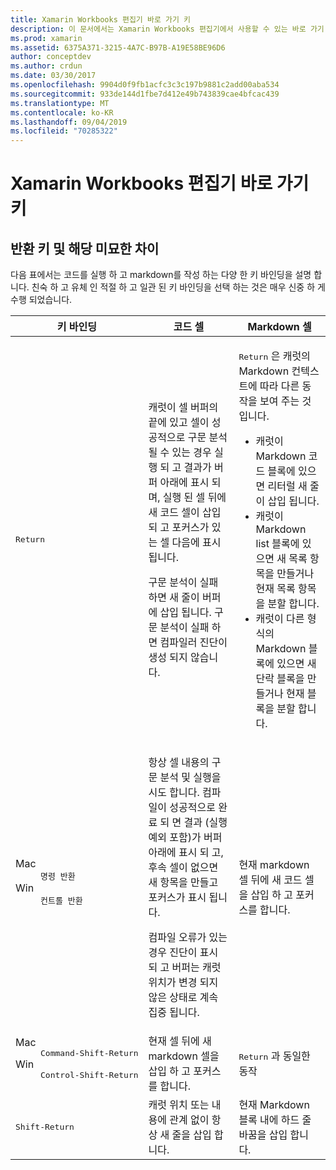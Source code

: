 ```yaml
---
title: Xamarin Workbooks 편집기 바로 가기 키
description: 이 문서에서는 Xamarin Workbooks 편집기에서 사용할 수 있는 바로 가기 키에 대해 설명 합니다. 특히 반환 키를 사용 하는 여러 가지 방법을 살펴봅니다.
ms.prod: xamarin
ms.assetid: 6375A371-3215-4A7C-B97B-A19E58BE96D6
author: conceptdev
ms.author: crdun
ms.date: 03/30/2017
ms.openlocfilehash: 9904d0f9fb1acfc3c3c197b9881c2add00aba534
ms.sourcegitcommit: 933de144d1fbe7d412e49b743839cae4bfcac439
ms.translationtype: MT
ms.contentlocale: ko-KR
ms.lasthandoff: 09/04/2019
ms.locfileid: "70285322"
---
```

# <a name="xamarin-workbooks-editor-keyboard-shortcuts"></a>Xamarin Workbooks 편집기 바로 가기 키

## <a name="the-return-key-and-its-nuances"></a>반환 키 및 해당 미묘한 차이

다음 표에서는 코드를 실행 하 고 markdown를 작성 하는 다양 한 키 바인딩을 설명 합니다. 친숙 하 고 유체 인 적절 하 고 일관 된 키 바인딩을 선택 하는 것은 매우 신중 하 게 수행 되었습니다.

|키 바인딩|코드 셀|Markdown 셀|
|--- |--- |--- |
|<kbd>Return</kbd>|<p>캐럿이 셀 버퍼의 끝에 있고 셀이 성공적으로 구문 분석 될 수 있는 경우 실행 되 고 결과가 버퍼 아래에 표시 되며, 실행 된 셀 뒤에 새 코드 셀이 삽입 되 고 포커스가 있는 셀 다음에 표시 됩니다.</p><p>구문 분석이 실패 하면 새 줄이 버퍼에 삽입 됩니다. 구문 분석이 실패 하면 컴파일러 진단이 생성 되지 않습니다.</p>|<p><kbd>Return</kbd> 은 캐럿의 Markdown 컨텍스트에 따라 다른 동작을 보여 주는 것입니다.</p><ul><li>캐럿이 Markdown 코드 블록에 있으면 리터럴 새 줄이 삽입 됩니다.</li><li>캐럿이 Markdown list 블록에 있으면 새 목록 항목을 만들거나 현재 목록 항목을 분할 합니다.</li><li>캐럿이 다른 형식의 Markdown 블록에 있으면 새 단락 블록을 만들거나 현재 블록을 분할 합니다.</li></ul>|
|<dl><dt>Mac</dt><dd><kbd>명령 반환</kbd></dd><dt>Win</dt><dd><kbd>컨트롤 반환</kbd></dd></dl>|<p>항상 셀 내용의 구문 분석 및 실행을 시도 합니다. 컴파일이 성공적으로 완료 되 면 결과 (실행 예외 포함)가 버퍼 아래에 표시 되 고, 후속 셀이 없으면 새 항목을 만들고 포커스가 표시 됩니다.</p><p>컴파일 오류가 있는 경우 진단이 표시 되 고 버퍼는 캐럿 위치가 변경 되지 않은 상태로 계속 집중 됩니다.</p>|현재 markdown 셀 뒤에 새 코드 셀을 삽입 하 고 포커스를 합니다.|
|<dl><dt>Mac</dt><dd><kbd>Command‑Shift‑Return</kbd><dd><dt>Win</dt><dd><kbd>Control‑Shift‑Return</kbd></dd></dl>|현재 셀 뒤에 새 markdown 셀을 삽입 하 고 포커스를 합니다.|<kbd>Return</kbd> 과 동일한 동작|
|<kbd>Shift‑Return</kbd>|캐럿 위치 또는 내용에 관계 없이 항상 새 줄을 삽입 합니다.|현재 Markdown 블록 내에 하드 줄 바꿈을 삽입 합니다.|
